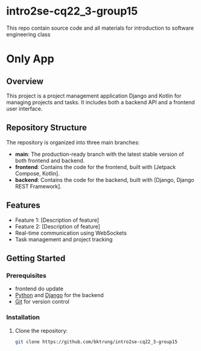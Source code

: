 # intro2se-cq22_3-group15
This repo contain source code and all materials for introduction to software engineering class

# Only App

## Overview
This project is a project management application Django and Kotlin for managing projects and tasks. It includes both a backend API and a frontend user interface.

## Repository Structure
The repository is organized into three main branches:
- **main**: The production-ready branch with the latest stable version of both frontend and backend.
- **frontend**: Contains the code for the frontend, built with [Jetpack Compose, Kotlin].
- **backend**: Contains the code for the backend, built with [Django, Django REST Framework].

## Features
- Feature 1: [Description of feature]
- Feature 2: [Description of feature]
- Real-time communication using WebSockets
- Task management and project tracking

## Getting Started
### Prerequisites
- frontend do update
- [Python](https://www.python.org/) and [Django](https://www.djangoproject.com/) for the backend
- [Git](https://git-scm.com/) for version control

### Installation
1. Clone the repository:
   ```bash
   git clone https://github.com/bktrung/intro2se-cq22_3-group15

